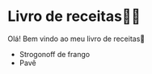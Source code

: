 # Livro de receitas:man_cook:

Olá! Bem vindo ao meu livro de receitas:wave:

* Strogonoff de frango
* Pavê
